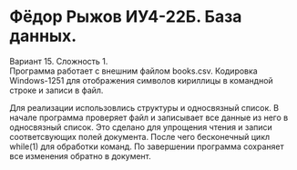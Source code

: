 # Фёдор Рыжов ИУ4-22Б. База данных.
Вариант 15. Сложность 1. <br>
Программа работает с внешним файлом books.csv. 
Кодировка Windows-1251 для отображения символов кириллицы в командной строке и записи в файл.

Для реализации использовлись структуры и односвязный список.
В начале программа проверяет файл и записывает все данные из него в односвязный список.
Это сделано для упрощения чтения и записи соответсвующих полей документа.
После чего бесконечный цикл while(1) для обработки команд. 
По завершении программа сохраняет все изменения обратно в документ. 
